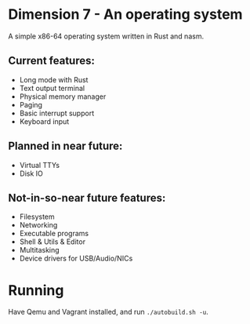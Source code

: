# Dimension 7 - An operating system
A simple x86-64 operating system written in Rust and nasm.

## Current features:
* Long mode with Rust
* Text output terminal
* Physical memory manager
* Paging
* Basic interrupt support
* Keyboard input

## Planned in near future:
* Virtual TTYs
* Disk IO

## Not-in-so-near future features:
* Filesystem
* Networking
* Executable programs
* Shell & Utils & Editor
* Multitasking
* Device drivers for USB/Audio/NICs

# Running
Have Qemu and Vagrant installed, and run `./autobuild.sh -u`.
